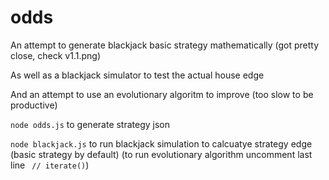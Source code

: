 # odds

An attempt to generate blackjack basic strategy mathematically (got pretty close, check v1.1.png)

As well as a blackjack simulator to test the actual house edge

And an attempt to use an evolutionary algoritm to improve (too slow to be productive)

`node odds.js` to generate strategy json

`node blackjack.js` to run blackjack simulation to calcuatye strategy edge (basic strategy by default) (to run evolutionary algorithm uncomment last line `
// iterate()`)
